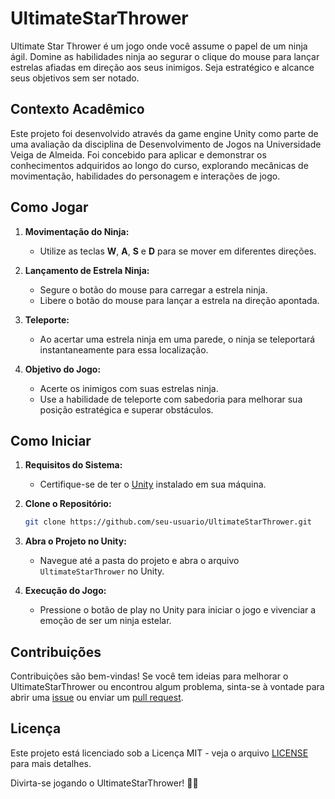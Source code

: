 # UltimateStarThrower

Ultimate Star Thrower é um jogo onde você assume o papel de um ninja ágil. Domine as habilidades ninja ao segurar o clique do mouse para lançar estrelas afiadas em direção aos seus inimigos. Seja estratégico e alcance seus objetivos sem ser notado.

## Contexto Acadêmico

Este projeto foi desenvolvido através da game engine Unity como parte de uma avaliação da disciplina de Desenvolvimento de Jogos na Universidade Veiga de Almeida. Foi concebido para aplicar e demonstrar os conhecimentos adquiridos ao longo do curso, explorando mecânicas de movimentação, habilidades do personagem e interações de jogo.

## Como Jogar

1. **Movimentação do Ninja:**
   - Utilize as teclas **W**, **A**, **S** e **D** para se mover em diferentes direções.

2. **Lançamento de Estrela Ninja:**
   - Segure o botão do mouse para carregar a estrela ninja.
   - Libere o botão do mouse para lançar a estrela na direção apontada.

3. **Teleporte:**
   - Ao acertar uma estrela ninja em uma parede, o ninja se teleportará instantaneamente para essa localização.

4. **Objetivo do Jogo:**
   - Acerte os inimigos com suas estrelas ninja.
   - Use a habilidade de teleporte com sabedoria para melhorar sua posição estratégica e superar obstáculos.

## Como Iniciar

1. **Requisitos do Sistema:**
   - Certifique-se de ter o [Unity](https://unity.com/) instalado em sua máquina.

2. **Clone o Repositório:**
   ```bash
   git clone https://github.com/seu-usuario/UltimateStarThrower.git
   ```

3. **Abra o Projeto no Unity:**
   - Navegue até a pasta do projeto e abra o arquivo `UltimateStarThrower` no Unity.

4. **Execução do Jogo:**
   - Pressione o botão de play no Unity para iniciar o jogo e vivenciar a emoção de ser um ninja estelar.

## Contribuições

Contribuições são bem-vindas! Se você tem ideias para melhorar o UltimateStarThrower ou encontrou algum problema, sinta-se à vontade para abrir uma [issue](https://github.com/marcosfvb/UltimateStarThrower/issues) ou enviar um [pull request](https://github.com/seu-usuario/UltimateStarThrower/pulls).

## Licença

Este projeto está licenciado sob a Licença MIT - veja o arquivo [LICENSE](LICENSE) para mais detalhes.

Divirta-se jogando o UltimateStarThrower! 🌟🥷
